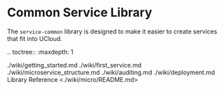 # Common Service Library

The `service-common` library is designed to make it easier to create services that fit into
UCloud.

.. toctree::
   :maxdepth: 1
   
  ./wiki/getting_started.md
  ./wiki/first_service.md
  ./wiki/microservice_structure.md
  ./wiki/auditing.md
  ./wiki/deployment.md
  Library Reference <./wiki/micro/README.md>
